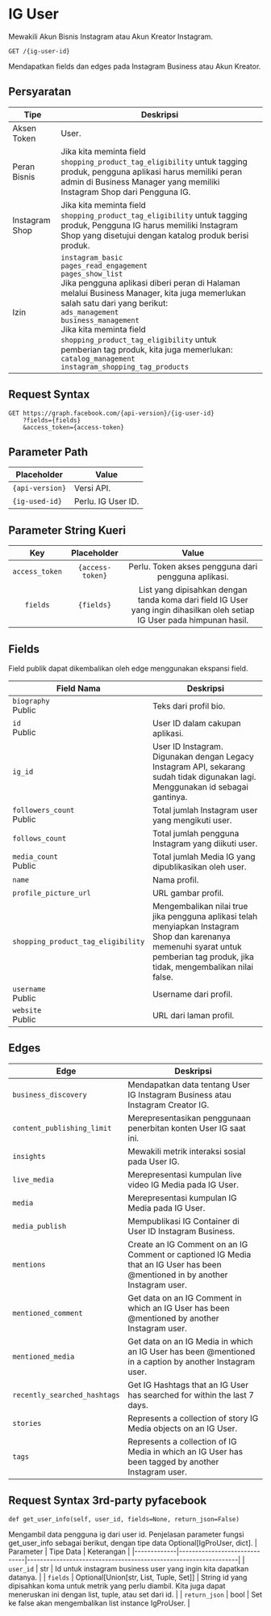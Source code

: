 # IG User

Mewakili Akun Bisnis Instagram atau Akun Kreator Instagram. 

```
GET /{ig-user-id}
```
Mendapatkan fields dan edges pada Instagram Business atau Akun Kreator.

## Persyaratan

| Tipe           | Deskripsi                                                                                                                                                                                                                                                                                                                                                        |
|----------------|--------------------------------------------------------------------------------------------------------------------------------------------------------------------------------------------------------------------------------------------------------------------------------------------------------------------------------------------------------------------|
| Aksen Token  | User.                                                                                                                                                                                                                                                                                                                                                              |
| Peran Bisnis | Jika kita meminta field ``shopping_product_tag_eligibility`` untuk tagging produk, pengguna aplikasi harus memiliki peran admin di Business Manager yang memiliki Instagram Shop dari Pengguna IG.                                                                                                                                                                        |
| Instagram Shop | Jika kita meminta field ``shopping_product_tag_eligibility`` untuk tagging produk, Pengguna IG harus memiliki Instagram Shop yang disetujui dengan katalog produk berisi produk.                                                                                                                                                                                 |
| Izin    | ``instagram_basic`` <br /> ``pages_read_engagement`` <br /> ``pages_show_list`` <br /> Jika pengguna aplikasi diberi peran di Halaman melalui Business Manager, kita juga memerlukan salah satu dari yang berikut: <br />``ads_management`` <br /> ``business_management`` <br /> Jika kita meminta field ``shopping_product_tag_eligibility`` untuk pemberian tag produk, kita juga memerlukan: <br /> ``catalog_management`` <br /> ``instagram_shopping_tag_products`` <br /> |

## Request Syntax

```
GET https://graph.facebook.com/{api-version}/{ig-user-id}
    ?fields={fields}
    &access_token={access-token}
```

## Parameter Path

| Placeholder   | Value                  |
|---------------|------------------------|
| ``{api-version}`` | Versi API.           |
| ``{ig-used-id}`` | Perlu. IG User ID. |

## Parameter String Kueri

|      Key     |   Placeholder  |                       Value                       |
|:------------:|:--------------:|:-------------------------------------------------:|
| ``access_token`` | ``{access-token}`` | Perlu. Token akses pengguna dari pengguna aplikasi.           |
| ``fields``       | ``{fields}``       | List yang dipisahkan dengan tanda koma dari field IG User yang ingin dihasilkan oleh setiap IG User pada himpunan hasil.|

## Fields
Field publik dapat dikembalikan oleh edge menggunakan ekspansi field.

| Field Nama                       | Deskripsi                                                                                                                      |
|----------------------------------|-----------------------------------------------------------------------------------------------------------------------------------|
| ``biography`` <br />Public                 | Teks dari profil bio.                                                                                                                 |
| ``id`` <br /> Public                        |User ID dalam cakupan aplikasi.                                                                                                               |
| ``ig_id``                            | User ID Instagram. Digunakan dengan Legacy Instagram API, sekarang sudah tidak digunakan lagi. Menggunakan id sebagai gantinya.                                                |
| ``followers_count`` <br /> Public           | Total jumlah Instagram user yang mengikuti user.                                                                  |
| ``follows_count``                    | Total jumlah pengguna Instagram yang diikuti user.                                                                            |
| ``media_count`` <br /> Public               | Total jumlah Media IG yang dipublikasikan oleh user.                                                                                  |
| ``name``                             | Nama profil.                                                                                                                   |
| ``profile_picture_url``              | URL gambar profil.                                                                                                              |
| ``shopping_product_tag_eligibility`` | Mengembalikan nilai true jika pengguna aplikasi telah menyiapkan Instagram Shop dan karenanya memenuhi syarat untuk pemberian tag produk, jika tidak, mengembalikan nilai false. |
| ``username`` <br /> Public                  | Username dari profil.                                                                                                                 |
| ``website`` <br /> Public                   | URL dari laman profil.                                                                                                              |

## Edges

| Edge                       | Deskripsi                                                                                                                   |
|----------------------------|-------------------------------------------------------------------------------------------------------------------------------|
| ``business_discovery``         | Mendapatkan data tentang User IG Instagram Business atau Instagram Creator IG.                                                        |
| ``content_publishing_limit``   | Merepresentasikan penggunaan penerbitan konten User IG saat ini.                                                                     |
| ``insights``                   | Mewakili metrik interaksi sosial pada User IG.                                                                          |
| ``live_media``                 | Merepresentasi kumpulan live video IG Media pada IG User.                                                                 |
| ``media``                      | Merepresentasi kumpulan IG Media pada IG User.                                                                           |
| ``media_publish``              | Mempublikasi IG Container di User ID Instagram Business.                                                                     |
| ``mentions``                   | Create an IG Comment on an IG Comment or captioned IG Media that an IG User has been @mentioned in by another Instagram user. |
| ``mentioned_comment``          | Get data on an IG Comment in which an IG User has been @mentioned by another Instagram user.                                  |
| ``mentioned_media``            | Get data on an IG Media in which an IG User has been @mentioned in a caption by another Instagram user.                       |
| ``recently_searched_hashtags`` | Get IG Hashtags that an IG User has searched for within the last 7 days.                                                      |
| ``stories``                    | Represents a collection of story IG Media objects on an IG User.                                                              |
| ``tags``                       | Represents a collection of IG Media in which an IG User has been tagged by another Instagram user.                            |

## Request Syntax 3rd-party pyfacebook

```
def get_user_info(self, user_id, fields=None, return_json=False)
```

Mengambil data pengguna ig dari user id. Penjelasan parameter fungsi get_user_info sebagai berikut, dengan tipe data Optional[IgProUser, dict].
| Parameter   | Tipe Data                    | Keterangan                                                      |
|-------------|------------------------------|-----------------------------------------------------------------|
| ``user_id``     | str                          | Id untuk instagram business user yang ingin kita dapatkan datanya.                    |
| ``fields``      | Optional[Union[str, List, Tuple, Set]] | String id yang dipisahkan koma untuk metrik yang perlu diambil. Kita juga dapat meneruskan ini dengan list, tuple, atau set dari id. |
| ``return_json`` | bool                         | Set ke false akan mengembalikan list instance IgProUser.    |
